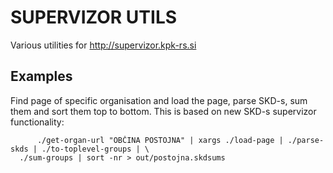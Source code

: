 SUPERVIZOR UTILS
================

Various utilities for http://supervizor.kpk-rs.si

Examples
--------

Find page of specific organisation and load the page, parse SKD-s, sum them and sort them top to bottom. This is based on new SKD-s supervizor functionality:

     	  ./get-organ-url "OBČINA POSTOJNA" | xargs ./load-page | ./parse-skds | ./to-toplevel-groups | \
	  ./sum-groups | sort -nr > out/postojna.skdsums


